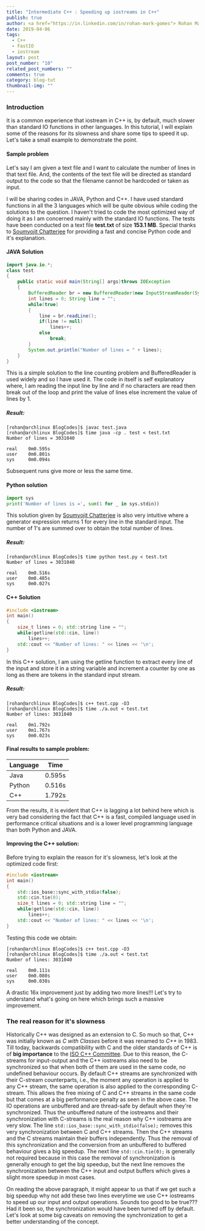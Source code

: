 ```yaml
---
title: "Intermediate C++ : Speeding up iostreams in C++"
publish: true
author: <a href="https://in.linkedin.com/in/rohan-mark-gomes"> Rohan Mark Gomes </a>
date: 2019-04-06
tags:
  - C++
  - FastIO
  - iostream
layout: post
post_number: "10"
related_post_numbers: ""
comments: true
category: blog-tut
thumbnail-img: ""
---
```


### Introduction

It is a common experience that iostream in C++ is, by default, much slower than standard IO functions in other languages. In this tutorial, I will explain some of the reasons for its slowness and share some tips to speed it up. Let's take a small example to demonstrate the point.

#### Sample problem

Let's say I am given a text file and I want to calculate the number of lines in that text file. And, the contents of the text file will be directed as standard output to the code so that the filename cannot be hardcoded or taken as input.

I will be sharing codes in JAVA, Python and C++. I have used standard functions in all the 3 languages which will be quite obvious while coding the solutions to the question. I haven't tried to code the most optimized way of doing it as I am concerned mainly with the standard IO functions. The tests have been conducted on a text file **test.txt** of size **153.1 MB**. Special thanks to [Soumyojit Chatterjee](https://github.com/jit89) for providing a fast and concise Python code and it's explanation.

#### JAVA Solution

```java
import java.io.*;
class test
{
    public static void main(String[] args)throws IOException
    {
        BufferedReader br = new BufferedReader(new InputStreamReader(System.in));
        int lines = 0; String line = "";
        while(true)
        {
            line = br.readLine();
            if(line != null)
                lines++;
            else
                break;
        }
        System.out.println("Number of lines = " + lines);
    }
}
```

This is a simple solution to the line counting problem and BufferedReader is used widely and so I have used it. The code in itself is self explanatory where, I am reading the input line by line and if no characters are read then break out of the loop and print the value of lines else increment the value of lines by 1.

##### Result:

```
[rohan@archlinux BlogCodes]$ javac test.java
[rohan@archlinux BlogCodes]$ time java -cp . test < test.txt 
Number of lines = 3031040

real    0m0.595s
user    0m0.801s
sys     0m0.094s
```
Subsequent runs give more or less the same time.

#### Python solution

```python
import sys
print('Number of lines is =', sum(1 for _ in sys.stdin))
```

This solution given by [Soumyojit Chatterjee](https://github.com/jit89) is also very intuitive where a generator expression returns 1 for every line in the standard input. The number of 1's are summed over to obtain the total number of lines.

##### Result:

```
[rohan@archlinux BlogCodes]$ time python test.py < test.txt 
Number of lines = 3031040

real    0m0.516s
user    0m0.485s
sys     0m0.027s
```

#### C++ Solution

```cpp
#include <iostream>
int main()
{
    size_t lines = 0; std::string line = "";
    while(getline(std::cin, line))
        lines++;
    std::cout << "Number of lines: " << lines << '\n';
}
```

In this C++ solution, I am using the getline function to extract every line of the input and store it in a string variable and increment a counter by one as long as there are tokens in the standard input stream.

##### Result:

```
[rohan@archlinux BlogCodes]$ c++ test.cpp -O3
[rohan@archlinux BlogCodes]$ time ./a.out < test.txt 
Number of lines: 3031040

real    0m1.792s
user    0m1.767s
sys     0m0.023s
```
#### Final results to sample problem:

Language | Time
-------- | ------
Java | 0.595s
Python | 0.516s
C++ | 1.792s

From the results, it is evident that C++ is lagging a lot behind here which is very bad considering the fact that C++ is a fast, compiled language used in performance critical situations and is a lower level programming language than both Python and JAVA.

#### Improving the C++ solution:

Before trying to explain the reason for it's slowness, let's look at the optimized code first:

```cpp
#include <iostream>
int main()
{
    std::ios_base::sync_with_stdio(false);
    std::cin.tie(0);
    size_t lines = 0; std::string line = "";
    while(getline(std::cin, line))
        lines++;
    std::cout << "Number of lines: " << lines << '\n';
}
```

Testing this code we obtain:

```
[rohan@archlinux BlogCodes]$ c++ test.cpp -O3
[rohan@archlinux BlogCodes]$ time ./a.out < test.txt 
Number of lines: 3031040

real    0m0.111s
user    0m0.080s
sys     0m0.030s
```
A drastic 16x improvement just by adding two more lines!!! Let's try to understand what's going on here which brings such a massive improvement.

### The real reason for it's slowness

Historically C++ was designed as an extension to C. So much so that, C++ was initially known as *C with Classes* before it was renamed to *C++* in 1983. Till today, backwards compatibility with C and the older standards of C++ is of **big importance** to the [ISO C++ Committee](https://isocpp.org/std/the-committee). Due to this reason, the C-streams for input-output and the C++ iostreams also need to be synchronized so that when both of them are used in the same code, no undefined behaviour occurs. By default C++ streams are synchronized with their C-stream counterparts, i.e., the moment any operation is applied to any C++ stream, the same operation is also applied to the corresponding C-stream. This allows the free mixing of C and C++ streams in the same code but that comes at a big performance penalty as seen in the above case. The IO operations are unbuffered and are thread-safe by default when they're synchronized. Thus the unbuffered nature of the iostreams and their synchronization with C-streams is the real reason why C++ iostreams are very slow. The line `std::ios_base::sync_with_stdio(false);` removes this very synchronization between C and C++ streams. Then the C++ streams and the C streams maintain their buffers independently. Thus the removal of this synchronization and the conversion from an unbuffered to buffered behaviour gives a big speedup. The next line `std::cin.tie(0);` is generally not required because in this case the removal of synchronization is generally enough to get the big speedup, but the next line removes the synchronization between the C++ input and output buffers which gives a slight more speedup in most cases.

On reading the above paragraph, it might appear to us that if we get such a big speedup why not add these two lines everytime we use C++ iostreams to speed up our input and output operations. Sounds too good to be true??? Had it been so, the synchronization would have been turned off by default. Let's look at some big caveats on removing the synchronization to get a better understanding of the concept.
